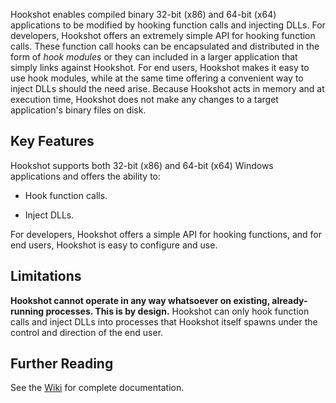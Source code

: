 ﻿Hookshot enables compiled binary 32-bit (x86) and 64-bit (x64) applications to be modified by hooking function calls and injecting DLLs. For developers, Hookshot offers an extremely simple API for hooking function calls. These function call hooks can be encapsulated and distributed in the form of *hook modules* or they can included in a larger application that simply links against Hookshot. For end users, Hookshot makes it easy to use hook modules, while at the same time offering a convenient way to inject DLLs should the need arise. Because Hookshot acts in memory and at execution time, Hookshot does not make any changes to a target application's binary files on disk.


## Key Features

Hookshot supports both 32-bit (x86) and 64-bit (x64) Windows applications and offers the ability to:

- Hook function calls.

- Inject DLLs.

For developers, Hookshot offers a simple API for hooking functions, and for end users, Hookshot is easy to configure and use.


## Limitations

**Hookshot cannot operate in any way whatsoever on existing, already-running processes. This is by design.**  Hookshot can only hook function calls and inject DLLs into processes that Hookshot itself spawns under the control and direction of the end user.


## Further Reading

See the [Wiki](https://github.com/samuelgr/Hookshot/wiki) for complete documentation.
